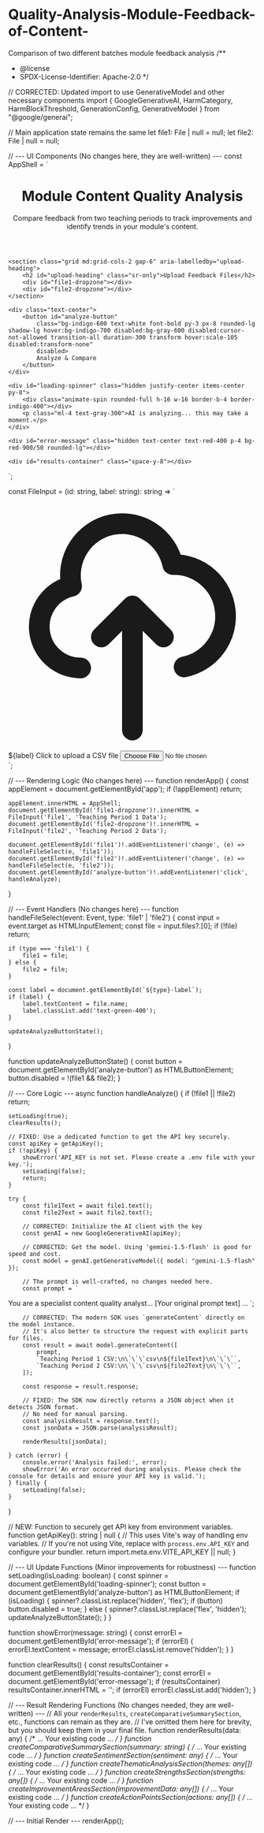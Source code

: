 # Quality-Analysis-Module-Feedback-of-Content-
Comparison of two different batches module feedback analysis
/**
 * @license
 * SPDX-License-Identifier: Apache-2.0
*/

// CORRECTED: Updated import to use GenerativeModel and other necessary components
import { GoogleGenerativeAI, HarmCategory, HarmBlockThreshold, GenerationConfig, GenerativeModel } from "@google/generai";

// Main application state remains the same
let file1: File | null = null;
let file2: File | null = null;

// --- UI Components (No changes here, they are well-written) ---
const AppShell = `
<main class="container mx-auto p-4 md:p-8 max-w-6xl space-y-8">
    <header class="text-center space-y-2">
        <h1 class="text-4xl md:text-5xl font-bold bg-clip-text text-transparent bg-gradient-to-r from-purple-400 to-indigo-600">
            Module Content Quality Analysis
        </h1>
        <p class="text-gray-400">
            Compare feedback from two teaching periods to track improvements and identify trends in your module's content.
        </p>
    </header>

    <section class="grid md:grid-cols-2 gap-6" aria-labelledby="upload-heading">
        <h2 id="upload-heading" class="sr-only">Upload Feedback Files</h2>
        <div id="file1-dropzone"></div>
        <div id="file2-dropzone"></div>
    </section>

    <div class="text-center">
        <button id="analyze-button"
            class="bg-indigo-600 text-white font-bold py-3 px-8 rounded-lg shadow-lg hover:bg-indigo-700 disabled:bg-gray-600 disabled:cursor-not-allowed transition-all duration-300 transform hover:scale-105 disabled:transform-none"
            disabled>
            Analyze & Compare
        </button>
    </div>

    <div id="loading-spinner" class="hidden justify-center items-center py-8">
        <div class="animate-spin rounded-full h-16 w-16 border-b-4 border-indigo-400"></div>
        <p class="ml-4 text-gray-300">AI is analyzing... this may take a moment.</p>
    </div>

    <div id="error-message" class="hidden text-center text-red-400 p-4 bg-red-900/50 rounded-lg"></div>

    <div id="results-container" class="space-y-8"></div>
</main>
`;

const FileInput = (id: string, label: string): string => `
<div class="bg-gray-800 p-6 rounded-xl border-2 border-dashed border-gray-600 hover:border-indigo-500 transition-colors duration-300 text-center">
    <label for="${id}" class="cursor-pointer flex flex-col items-center space-y-2">
        <svg xmlns="http://www.w3.org/2000/svg" class="h-10 w-10 text-gray-500" fill="none" viewBox="0 0 24 24" stroke="currentColor">
            <path stroke-linecap="round" stroke-linejoin="round" stroke-width="2" d="M7 16a4 4 0 01-.88-7.903A5 5 0 1115.9 6L16 6a5 5 0 011 9.9M15 13l-3-3m0 0l-3 3m3-3v12" />
        </svg>
        <span class="font-semibold text-indigo-400">${label}</span>
        <span id="${id}-label" class="text-sm text-gray-400">Click to upload a CSV file</span>
    </label>
    <input type="file" id="${id}" class="hidden" accept=".csv" />
</div>
`;

// --- Rendering Logic (No changes here) ---
function renderApp() {
    const appElement = document.getElementById('app');
    if (!appElement) return;

    appElement.innerHTML = AppShell;
    document.getElementById('file1-dropzone')!.innerHTML = FileInput('file1', 'Teaching Period 1 Data');
    document.getElementById('file2-dropzone')!.innerHTML = FileInput('file2', 'Teaching Period 2 Data');

    document.getElementById('file1')!.addEventListener('change', (e) => handleFileSelect(e, 'file1'));
    document.getElementById('file2')!.addEventListener('change', (e) => handleFileSelect(e, 'file2'));
    document.getElementById('analyze-button')!.addEventListener('click', handleAnalyze);
}

// --- Event Handlers (No changes here) ---
function handleFileSelect(event: Event, type: 'file1' | 'file2') {
    const input = event.target as HTMLInputElement;
    const file = input.files?.[0];
    if (!file) return;

    if (type === 'file1') {
        file1 = file;
    } else {
        file2 = file;
    }

    const label = document.getElementById(`${type}-label`);
    if (label) {
        label.textContent = file.name;
        label.classList.add('text-green-400');
    }

    updateAnalyzeButtonState();
}

function updateAnalyzeButtonState() {
    const button = document.getElementById('analyze-button') as HTMLButtonElement;
    button.disabled = !(file1 && file2);
}

// --- Core Logic ---
async function handleAnalyze() {
    if (!file1 || !file2) return;

    setLoading(true);
    clearResults();

    // FIXED: Use a dedicated function to get the API key securely.
    const apiKey = getApiKey();
    if (!apiKey) {
        showError('API_KEY is not set. Please create a .env file with your key.');
        setLoading(false);
        return;
    }

    try {
        const file1Text = await file1.text();
        const file2Text = await file2.text();
        
        // CORRECTED: Initialize the AI client with the key
        const genAI = new GoogleGenerativeAI(apiKey);
        
        // CORRECTED: Get the model. Using 'gemini-1.5-flash' is good for speed and cost.
        const model = genAI.getGenerativeModel({ model: "gemini-1.5-flash" });

        // The prompt is well-crafted, no changes needed here.
        const prompt = `
You are a specialist content quality analyst... [Your original prompt text] ...
`;

        // CORRECTED: The modern SDK uses `generateContent` directly on the model instance.
        // It's also better to structure the request with explicit parts for files.
        const result = await model.generateContent([
            prompt,
            `Teaching Period 1 CSV:\n\`\`\`csv\n${file1Text}\n\`\`\``,
            `Teaching Period 2 CSV:\n\`\`\`csv\n${file2Text}\n\`\`\``,
        ]);
        
        const response = result.response;
        
        // FIXED: The SDK now directly returns a JSON object when it detects JSON format.
        // No need for manual parsing.
        const analysisResult = response.text();
        const jsonData = JSON.parse(analysisResult);

        renderResults(jsonData);

    } catch (error) {
        console.error('Analysis failed:', error);
        showError('An error occurred during analysis. Please check the console for details and ensure your API key is valid.');
    } finally {
        setLoading(false);
    }
}

// NEW: Function to securely get API key from environment variables.
function getApiKey(): string | null {
    // This uses Vite's way of handling env variables.
    // If you're not using Vite, replace with `process.env.API_KEY` and configure your bundler.
    return import.meta.env.VITE_API_KEY || null;
}

// --- UI Update Functions (Minor improvements for robustness) ---
function setLoading(isLoading: boolean) {
    const spinner = document.getElementById('loading-spinner');
    const button = document.getElementById('analyze-button') as HTMLButtonElement;
    if (isLoading) {
        spinner?.classList.replace('hidden', 'flex');
        if (button) button.disabled = true;
    } else {
        spinner?.classList.replace('flex', 'hidden');
        updateAnalyzeButtonState();
    }
}

function showError(message: string) {
    const errorEl = document.getElementById('error-message');
    if (errorEl) {
        errorEl.textContent = message;
        errorEl.classList.remove('hidden');
    }
}

function clearResults() {
    const resultsContainer = document.getElementById('results-container');
    const errorEl = document.getElementById('error-message');
    if (resultsContainer) resultsContainer.innerHTML = '';
    if (errorEl) errorEl.classList.add('hidden');
}

// --- Result Rendering Functions (No changes needed, they are well-written) ---
// All your `renderResults`, `createComparativeSummarySection`, etc., functions can remain as they are.
// I've omitted them here for brevity, but you should keep them in your final file.
function renderResults(data: any) { /* ... Your existing code ... */ }
function createComparativeSummarySection(summary: string) { /* ... Your existing code ... */ }
function createSentimentSection(sentiment: any) { /* ... Your existing code ... */ }
function createThematicAnalysisSection(themes: any[]) { /* ... Your existing code ... */ }
function createStrengthsSection(strengths: any[]) { /* ... Your existing code ... */ }
function createImprovementAreasSection(improvementData: any[]) { /* ... Your existing code ... */ }
function createActionPointsSection(actions: any[]) { /* ... Your existing code ... */ }


// --- Initial Render ---
renderApp();
